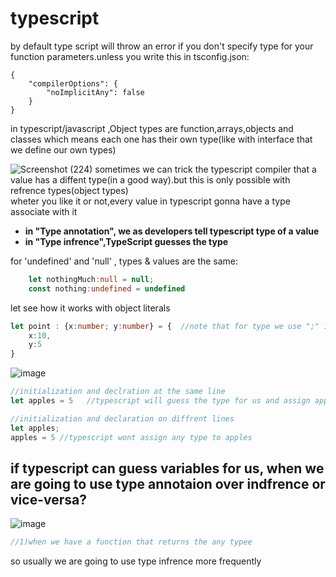 # typescript
by default type script will throw an error if you don't specify type for your function parameters.unless you write this in tsconfig.json:
```
{ 
    "compilerOptions": { 
        "noImplicitAny": false 
    } 
}
```

in typescript/javascript ,Object types are function,arrays,objects and classes which means each one has their own type(like with interface that we define our own types) 

![Screenshot (224)](https://user-images.githubusercontent.com/50621975/170809614-34c9c99d-d438-4ef8-9da6-0b33df2b05f2.png)
sometimes we can trick the typescript compiler that a value has a diffent type(in a good way).but this is only possible with refrence types(object types)       
wheter you like it or not,every value in typescript gonna have a type associate with it
* __in "Type annotation", we as developers tell typescript type of a value__
* __in "Type infrence",TypeScript guesses the type__

for 'undefined' and 'null' , types & values are the same:
```typescript
    let nothingMuch:null = null;
    const nothing:undefined = undefined
```

let see how it works with object literals
```typescript
let point : {x:number; y:number} = {  //note that for type we use ";" instead of ','
    x:10,
    y:5
}
```

![image](https://user-images.githubusercontent.com/50621975/153896461-8b71a57d-4fde-4f97-b471-ecad53b42b43.png)
```typescript
//initialization and declration at the same line
let apples = 5   //typescript will guess the type for us and assign apples type to number same as =====> let apples:number = 5

//initialization and declaration on diffrent lines
let apples;
apples = 5 //typescript wont assign any type to apples
```
## if typescript can guess variables for us, when we are going to use type annotaion over indfrence or vice-versa?      
![image](https://user-images.githubusercontent.com/50621975/153896402-7ea9aa7a-815f-4b52-a24b-071d751b3479.png)   
```typescript
//1)when we have a function that returns the any typee

```

so usually we are going to use type infrence more frequently


